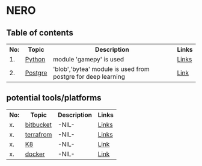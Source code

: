 
# NERO 

## Table of contents

<table>
<tr><th>No:</th><th>Topic</th><th>Description</th><th>Links</th></tr>
<tr><td>1.</td><td><a href="https://www.tutorialspoint.com/python/index.htm">Python</a></td><td>module 'gamepy' is used</td><td><a href="https://www.tutorialspoint.com/git/index.htm">Links</a></td></tr>
<tr><td>2.</td><td><a href="https://www.tutorialspoint.com/postgresql/index.htm">Postgre</a></td><td>'blob','bytea' module is used from postgre for deep learning</td><td><a href="https://github.com/EtricKombat/NERO/blob/master/documents_postgre.md">Link</a></td></tr>
</table>



## potential tools/platforms

<table>
<tr><th>No:</th><th>Topic</th><th>Description</th><th>Links</th></tr>
  <tr><td>x.</td><td><a href="https://bitbucket.org/">bitbucket</a></td><td>-NIL-</td><td><a href="https://www.tutorialspoint.com/git/index.htm">Links</a></td></tr>
  
<tr><td>x.</td><td><a href="https://www.slashroot.in/terraform-tutorial-what-terraform">terrafrom</a></td><td>-NIL-</td><td><a href="https://www.tutorialspoint.com/git/index.htm">Links</a></td></tr>
<tr><td>x.</td><td><a href="https://www.tutorialspoint.com/kubernetes/index.htm">K8</a></td><td>-NIL-</td><td><a href="https://ourcodeworld.com/articles/read/162/tips-and-tricks-that-you-probably-don-t-know-with-the-github-markdown-in-readme-md-files">Link</a></td></tr>

<tr><td>x.</td><td><a href="https://www.tutorialspoint.com/docker/index.htm">docker</a></td><td>-NIL-</td><td><a href="https://ourcodeworld.com/articles/read/162/tips-and-tricks-that-you-probably-don-t-know-with-the-github-markdown-in-readme-md-files">Link</a></td></tr>

</table>
